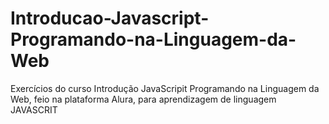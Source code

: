 # Introducao-Javascript-Programando-na-Linguagem-da-Web
Exercícios do curso Introdução JavaScripit Programando na Linguagem da Web,  feio na plataforma Alura, para  aprendizagem de linguagem JAVASCRIT

